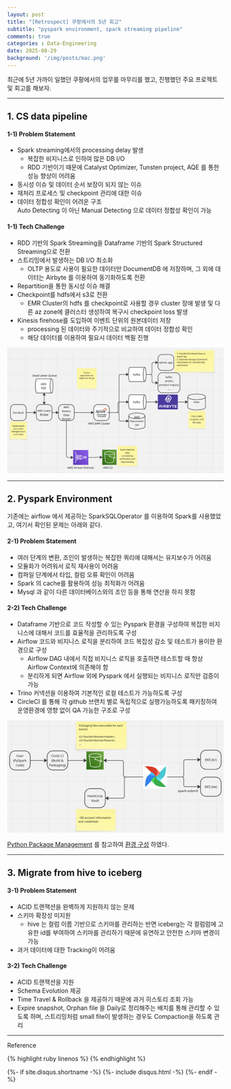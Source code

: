 ```yaml
---
layout: post
title: "[Retrospect] 쿠팡에서의 5년 회고"  
subtitle: "pyspark environment, spark streaming pipeline"   
comments: true
categories : Data-Engineering   
date: 2025-08-29
background: '/img/posts/mac.png'
---
```


최근에 5년 가까이 일했던 쿠팡에서의 업무를 마무리를 했고, 진행했던 
주요 프로젝트 및 회고를 해보자.   

- - - 

## 1. CS data pipeline   

#### 1-1) Problem Statement   

- Spark streaming에서의 processing delay 발생     
    - 복잡한 비지니스로 인하여 많은 DB I/O  
    - RDD 기반이기 때문에 Catalyst Optimizer, Tunsten project, AQE 를 통한 성능 향상이 어려움    
- 동시성 이슈 및 데이터 순서 보장이 되지 않는 이슈   
- 재처리 프로세스 및 checkpoint 관리에 대한 이슈      
- 데이터 정합성 확인이 어려운 구조  
    Auto Detecting 이 아닌 Manual Detecting 으로 데이터 정합성 확인이 가능   


#### 1-1) Tech Challenge

- RDD 기반의 Spark Streaming을 Dataframe 기반의 Spark Structured Streaming으로 전환    
- 스트리밍에서 발생하는 DB I/O 최소화    
    - OLTP 용도로 사용이 필요한 데이터만 DocumentDB 에 저장하며, 그 외에 데이터는 Airbyte 를 이용하여 동기화하도록 전환     
- Repartition을 통한 동시성 이슈 해결   
- Checkpoint를 hdfs에서 s3로 전환   
    - EMR Cluster의 hdfs 를 checkpoint로 사용할 경우 cluster 장애 발생 및 다른 az zone에 클러스터 생성하여 복구시 checkpoint loss 발생   
- Kinesis firehose를 도입하여 이벤트 단위의 원본데이터 저장    
    - processing 된 데이터와 주기적으로 비교하여 데이터 정합성 확인    
    - 해당 데이터를 이용하여 필요시 데이터 백필 진행      

<img src="/img/posts/data-engineering/08-29/스크린샷 2025-08-29 오후 6.07.39.png">     

- - -   

## 2. Pyspark Environment   

기존에는 airflow 에서 제공하는 SparkSQLOperator 를 이용하여 Spark를 사용했었고, 
    여기서 확인된 문제는 아래와 같다.   

#### 2-1) Problem Statement   

- 여러 단계의 변환, 조인이 발생하는 복잡한 쿼리에 대해서는 유지보수가 어려움    
- 모듈화가 어려워서 로직 재사용이 어려움    
- 컴파일 단계에서 타입, 컬럼 오류 확인이 어려움   
- Spark 의 cache를 활용하여 성능 최적화가 어려움  
- Mysql 과 같이 다른 데이터베이스와의 조인 등을 통해 연산을 하지 못함   

#### 2-2) Tech Challenge   

- Dataframe 기반으로 코드 작성할 수 있는 Pyspark 환경을 구성하여 복잡한 비지니스에 대해서 코드를 효율적을 관리하도록 구성    
- Airflow 코드와 비지니스 로직을 분리하여 코드 복잡성 감소 및 테스트가 용이한 환경으로 구성   
    - Airflow DAG 내에서 직접 비지니스 로직을 호출하면 테스트할 때 항상 Airflow Context에 의존해야 함   
    - 분리하게 되면 Airflow 외에 Pyspark 에서 실행되는 비지니스 로직만 검증이 가능   
- Trino 커넥션을 이용하여 기본적인 로컬 테스트가 가능하도록 구성   
- CircleCI 를 통해 각 github 브랜치 별로 독립적으로 실행가능하도록 패키징하여 운영환경에 영향 없이 QA 가능한 구조로 구성   

<img src="/img/posts/data-engineering/08-29/스크린샷 2025-08-29 오후 6.07.05.png">   


[Python Package Management](https://archive.apache.org/dist/spark/docs/3.4.1/api/python/user_guide/python_packaging.html) 를 참고하여
[환경 구성](https://wonyong-jang.github.io/spark/2024/08/08/Spark-PySpark.html) 하였다.   

- - - 

## 3. Migrate from hive to iceberg   

#### 3-1) Problem Statement   

- ACID 트랜잭션을 완벽하게 지원하지 않는 문제    
- 스키마 확장성 미지원 
    - hive 는 컬럼 이름 기반으로 스키마를 관리하는 반면 iceberg는 각 컬럼럼에 고유한 id를 
    부여하여 스키마를 관리하기 때문에 유연하고 안전한 스키마 변경이 가능   
- 과거 데이터에 대한 Tracking이 어려움   

#### 3-2) Tech Challenge

- ACID 트랜잭션을 지원  
- Schema Evolution 제공   
- Time Travel & Rollback 을 제공하기 때문에 과거 히스토리 조회 가능   
- Expire snapshot, Orphan file 을 Daily로 정리해주는 배치를 통해 관리할 수 있도록 하며, 
    스트리밍처럼 small file이 발생하는 경우도 Compaction을 하도록 관리   

- - -

Reference


{% highlight ruby linenos %}
{% endhighlight %}


{%- if site.disqus.shortname -%}
    {%- include disqus.html -%}
{%- endif -%}







